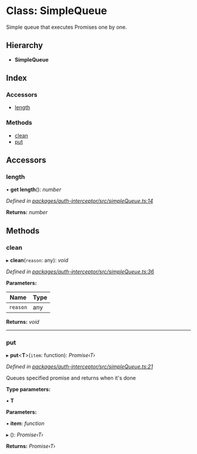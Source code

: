 # Class: SimpleQueue

Simple queue that executes Promises one by one.

## Hierarchy

* **SimpleQueue**

## Index

### Accessors

* [length](simplequeue.md#length)

### Methods

* [clean](simplequeue.md#clean)
* [put](simplequeue.md#put)

## Accessors

###  length

• **get length**(): *number*

*Defined in [packages/auth-interceptor/src/simpleQueue.ts:14](https://github.com/headline-1/coolio/blob/420fd1d/packages/auth-interceptor/src/simpleQueue.ts#L14)*

**Returns:** *number*

## Methods

###  clean

▸ **clean**(`reason`: any): *void*

*Defined in [packages/auth-interceptor/src/simpleQueue.ts:36](https://github.com/headline-1/coolio/blob/420fd1d/packages/auth-interceptor/src/simpleQueue.ts#L36)*

**Parameters:**

Name | Type |
------ | ------ |
`reason` | any |

**Returns:** *void*

___

###  put

▸ **put**<**T**>(`item`: function): *Promise‹T›*

*Defined in [packages/auth-interceptor/src/simpleQueue.ts:21](https://github.com/headline-1/coolio/blob/420fd1d/packages/auth-interceptor/src/simpleQueue.ts#L21)*

Queues specified promise and returns when it's done

**Type parameters:**

▪ **T**

**Parameters:**

▪ **item**: *function*

▸ (): *Promise‹T›*

**Returns:** *Promise‹T›*

